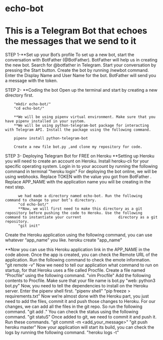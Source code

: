 # echo-bot

# This is  a Telegram Bot that echoes the messages that we send to it

 STEP 1-**Set up your Bot’s profile
         To set up a new bot, start the conversation with BotFather (@BotFather).
         BotFather will help us in creating the new bot.
         Search for @botfather in Telegram.
         Start your conversation by pressing the Start button.
         Create the bot by running /newbot command.
         Enter the Display Name and User Name for the bot.
         BotFather will send you a message with the token.
         
STEP 2- **Coding the bot
        Open up the terminal and start by creating a new directory first.
        
        "mkdir echo-bot/"
        "cd echo-bot/"
        
        **We will be using pipenv virtual environment. Make sure that you have pipenv installed in your system.
        **We will be using python-telegram-bot package for interacting with Telegram API. Install the package using the following command.
        
        pipenv install python-telegram-bot
        
        Create a new file bot.py ,and clone my repository for code.
        
        
        
 STEP 3- Deploying Telegram Bot for FREE on Heroku
         **Setting up Heroku
           you will need to create an account on Heroku.
           Install heroku-cli for your specific operating system.
          Login in to your account by running the following command in terminal
          "heroku login"
          For deploying the bot online, we will be using webhooks.
          Replace TOKEN with the value you got from BotFather . Replace APP_NAME with the application name you will be creating in the next step. 
          
          we had made a directory named echo-bot. Run the following command to change to your bot’s directory.
          "cd echo-bot/"
          **Now, we will first need to make this directory as a git repository before pushing the code to Heroku. Use the following command to instantiate your current                 directory as a git repository.
          "git init"
   Create the Heroku application using the following command, you can use whatever “app_name” you like.
    heroku create "app_name"
          
          
   **Now you can use this Heroku application link in the APP_NAME in the code above.
   Once the app is created, you can check the Remote URL of the application. Run the following command to check the emote information.
   "git remote -v"
   Now we need to tell our application what command to run on startup, for that Heroku uses a file called Procfile.
   Create a file named “Procfile” using the following command.
   "vim Procfile"
   Add the following contents to Procfile. Make sure that your file name is bot.py
   "web: python3 bot.py"
   Now, you need to tell the dependencies to install on the Heroku server. Enter the pipenv shell first.
   "pipenv shell"
   "pip freeze > requirements.txt"
   Now we’re almost done with the Heroku part, you just need to add the files, commit it and push those changes to Heroku. For our changes, we can add all the files in the       git repo. So run the following command.
    "git add ."
    You can check the status using the following command.
    "git statuS"
    Once added to git, we need to commit it and push it. Run these commands.
    "git commit -m <add_your_message>"
    "git push heroku master"
    Now your application will start its build, you can check the logs by running the following command.
    "heroku logs -t"
